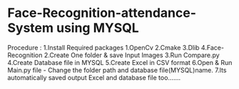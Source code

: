 # Face-Recognition-attendance-System using MYSQL

Procedure :
1.Install Required packages
      1.OpenCv
      2.Cmake
      3.Dlib
      4.Face-Recognition
2.Create One folder & save Input Images
3.Run Compare.py
4.Create Database file in MYSQL
5.Create Excel in CSV format
6.Open & Run Main.py file - Change the folder path and database file(MYSQL)name.
7.Its automatically saved output Excel and database file too.......
